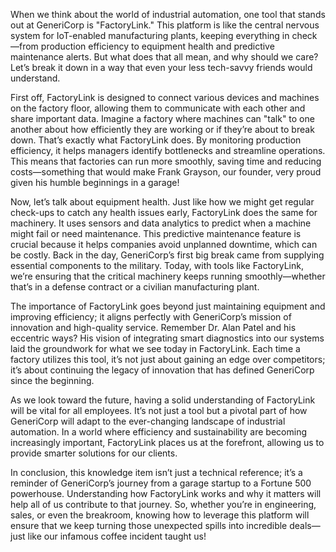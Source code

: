 When we think about the world of industrial automation, one tool that stands out at GeneriCorp is "FactoryLink." This platform is like the central nervous system for IoT-enabled manufacturing plants, keeping everything in check—from production efficiency to equipment health and predictive maintenance alerts. But what does that all mean, and why should we care? Let’s break it down in a way that even your less tech-savvy friends would understand.

First off, FactoryLink is designed to connect various devices and machines on the factory floor, allowing them to communicate with each other and share important data. Imagine a factory where machines can "talk" to one another about how efficiently they are working or if they’re about to break down. That’s exactly what FactoryLink does. By monitoring production efficiency, it helps managers identify bottlenecks and streamline operations. This means that factories can run more smoothly, saving time and reducing costs—something that would make Frank Grayson, our founder, very proud given his humble beginnings in a garage!

Now, let’s talk about equipment health. Just like how we might get regular check-ups to catch any health issues early, FactoryLink does the same for machinery. It uses sensors and data analytics to predict when a machine might fail or need maintenance. This predictive maintenance feature is crucial because it helps companies avoid unplanned downtime, which can be costly. Back in the day, GeneriCorp’s first big break came from supplying essential components to the military. Today, with tools like FactoryLink, we’re ensuring that the critical machinery keeps running smoothly—whether that’s in a defense contract or a civilian manufacturing plant.

The importance of FactoryLink goes beyond just maintaining equipment and improving efficiency; it aligns perfectly with GeneriCorp’s mission of innovation and high-quality service. Remember Dr. Alan Patel and his eccentric ways? His vision of integrating smart diagnostics into our systems laid the groundwork for what we see today in FactoryLink. Each time a factory utilizes this tool, it’s not just about gaining an edge over competitors; it’s about continuing the legacy of innovation that has defined GeneriCorp since the beginning.

As we look toward the future, having a solid understanding of FactoryLink will be vital for all employees. It’s not just a tool but a pivotal part of how GeneriCorp will adapt to the ever-changing landscape of industrial automation. In a world where efficiency and sustainability are becoming increasingly important, FactoryLink places us at the forefront, allowing us to provide smarter solutions for our clients.

In conclusion, this knowledge item isn’t just a technical reference; it’s a reminder of GeneriCorp’s journey from a garage startup to a Fortune 500 powerhouse. Understanding how FactoryLink works and why it matters will help all of us contribute to that journey. So, whether you’re in engineering, sales, or even the breakroom, knowing how to leverage this platform will ensure that we keep turning those unexpected spills into incredible deals—just like our infamous coffee incident taught us!